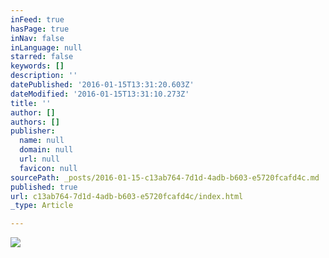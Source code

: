 ```yaml
---
inFeed: true
hasPage: true
inNav: false
inLanguage: null
starred: false
keywords: []
description: ''
datePublished: '2016-01-15T13:31:20.603Z'
dateModified: '2016-01-15T13:31:10.273Z'
title: ''
author: []
authors: []
publisher:
  name: null
  domain: null
  url: null
  favicon: null
sourcePath: _posts/2016-01-15-c13ab764-7d1d-4adb-b603-e5720fcafd4c.md
published: true
url: c13ab764-7d1d-4adb-b603-e5720fcafd4c/index.html
_type: Article

---
```

![](https://the-grid-user-content.s3-us-west-2.amazonaws.com/3865f9fb-bfcf-4dab-bd53-60a5febe1790.jpg)